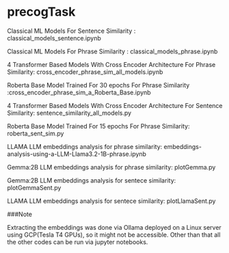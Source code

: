 # precogTask

Classical ML Models For Sentence Similarity : classical_models_sentence.ipynb

Classical ML Models For Phrase Similarity : classical_models_phrase.ipynb

4 Transformer Based Models With Cross Encoder Architecture For Phrase Similarity: cross_encoder_phrase_sim_all_models.ipynb

Roberta Base Model Trained For 30 epochs For Phrase Similarity :cross_encoder_phrase_sim_a_Roberta_Base.ipynb


4 Transformer Based Models With Cross Encoder Architecture For Sentence Similarity: sentence_similarity_all_models.py

Roberta Base Model Trained For 15 epochs For Phrase Similarity: roberta_sent_sim.py


LLAMA LLM embeddings analysis for phrase similarity: embeddings-analysis-using-a-LLM-Llama3.2-1B-phrase.ipynb

Gemma:2B LLM embeddings analysis for phrase similarity: plotGemma.py

Gemma:2B LLM embeddings analysis for sentece similarity: plotGemmaSent.py

LLAMA LLM embeddings analysis for sentece similarity: plotLlamaSent.py


###Note

Extracting the embeddings was done via Ollama deployed on a Linux server using GCP(Tesla T4 GPUs), so it might not be accessible. Other than that all the other codes can be run via jupyter notebooks.




